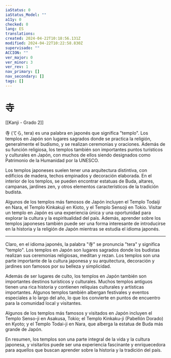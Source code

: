 ```yaml
---
iaStatus: 0
iaStatus_Model: ""
a11y: 0
checked: 0
lang: ES
translations: 
created: 2024-04-22T10:18:56.131Z
modified: 2024-04-22T10:22:58.830Z
supervisado: ""
ACCION: ""
ver_major: 0
ver_minor: 3
ver_rev: 1
nav_primary: []
nav_secondary: []
tags: []
---
```

# 寺

[[Kanji - Grado 2]]

寺 (てら, tera) es una palabra en japonés que significa "templo". Los templos en Japón son lugares sagrados donde se practica la religión, generalmente el budismo, y se realizan ceremonias y oraciones. Además de su función religiosa, los templos también son importantes puntos turísticos y culturales en Japón, con muchos de ellos siendo designados como Patrimonio de la Humanidad por la UNESCO.

Los templos japoneses suelen tener una arquitectura distintiva, con edificios de madera, techos empinados y decoración elaborada. En el interior de los templos, se pueden encontrar estatuas de Buda, altares, campanas, jardines zen, y otros elementos característicos de la tradición budista.

Algunos de los templos más famosos de Japón incluyen el Templo Todaiji en Nara, el Templo Kinkakuji en Kioto, y el Templo Sensoji en Tokio. Visitar un templo en Japón es una experiencia única y una oportunidad para explorar la cultura y la espiritualidad del país. Además, aprender sobre los templos japoneses también puede ser una forma interesante de introducirse en la historia y la religión de Japón mientras se estudia el idioma japonés.


---

Claro, en el idioma japonés, la palabra "寺" se pronuncia "tera" y significa "templo". Los templos en Japón son lugares sagrados donde los budistas realizan sus ceremonias religiosas, meditan y rezan. Los templos son una parte importante de la cultura japonesa y su arquitectura, decoración y jardines son famosos por su belleza y simplicidad.

Además de ser lugares de culto, los templos en Japón también son importantes destinos turísticos y culturales. Muchos templos antiguos tienen una rica historia y contienen reliquias culturales y artísticas importantes. Algunos templos también albergan festivales y eventos especiales a lo largo del año, lo que los convierte en puntos de encuentro para la comunidad local y visitantes.

Algunos de los templos más famosos y visitados en Japón incluyen el Templo Senso-ji en Asakusa, Tokio; el Templo Kinkaku-ji (Pabellón Dorado) en Kyoto; y el Templo Todai-ji en Nara, que alberga la estatua de Buda más grande de Japón.

En resumen, los templos son una parte integral de la vida y la cultura japonesa, y visitarlos puede ser una experiencia fascinante y enriquecedora para aquellos que buscan aprender sobre la historia y la tradición del país.
